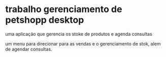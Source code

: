# trabalho gerenciamento de petshopp desktop
 uma aplicação que gerencia os stoke de produtos e agenda consultas

um menu para direcionar para as vendas e o gerenciamento de stok, alem de agendar consultas.

